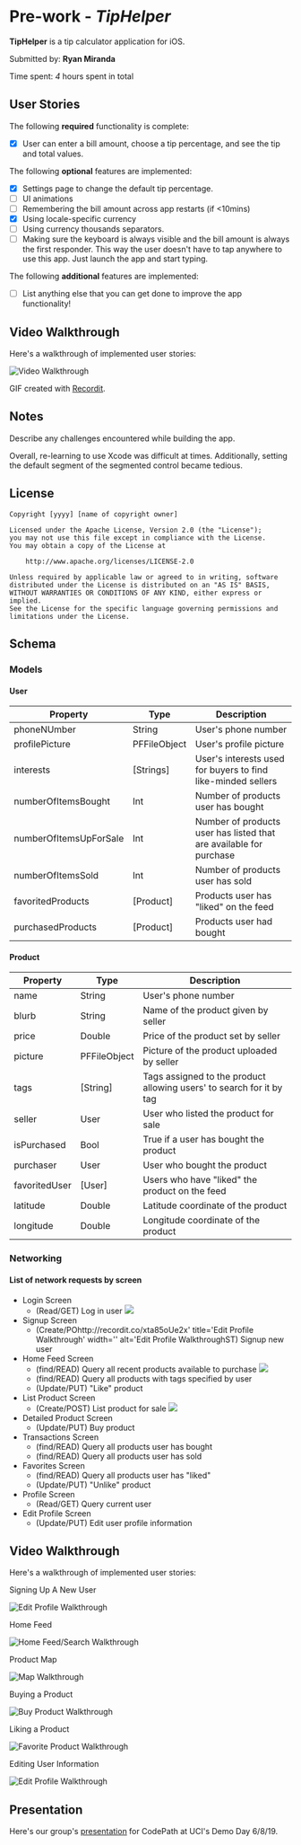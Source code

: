 # Pre-work - *TipHelper*

**TipHelper** is a tip calculator application for iOS.

Submitted by: **Ryan Miranda**

Time spent: *4* hours spent in total

## User Stories

The following **required** functionality is complete:

* [x] User can enter a bill amount, choose a tip percentage, and see the tip and total values.

The following **optional** features are implemented:
* [x] Settings page to change the default tip percentage.
* [ ] UI animations
* [ ] Remembering the bill amount across app restarts (if <10mins)
* [x] Using locale-specific currency
* [ ] Using currency thousands separators.
* [ ] Making sure the keyboard is always visible and the bill amount is always the first responder. This way the user doesn't have to tap anywhere to use this app. Just launch the app and start typing.

The following **additional** features are implemented:

- [ ] List anything else that you can get done to improve the app functionality!

## Video Walkthrough 

Here's a walkthrough of implemented user stories:

<img src='http://g.recordit.co/isEkqWADdF.gif' title='Video Walkthrough' width='' alt='Video Walkthrough' />

GIF created with [Recordit](http://recordit.co).

## Notes

Describe any challenges encountered while building the app.

Overall, re-learning to use Xcode was difficult at times. Additionally, setting the default segment of the segmented control became tedious.

## License

    Copyright [yyyy] [name of copyright owner]

    Licensed under the Apache License, Version 2.0 (the "License");
    you may not use this file except in compliance with the License.
    You may obtain a copy of the License at

        http://www.apache.org/licenses/LICENSE-2.0

    Unless required by applicable law or agreed to in writing, software
    distributed under the License is distributed on an "AS IS" BASIS,
    WITHOUT WARRANTIES OR CONDITIONS OF ANY KIND, either express or implied.
    See the License for the specific language governing permissions and
    limitations under the License.


## Schema

### Models

#### User

| Property      | Type          | Description  |
| --- | --- | --- |
| phoneNUmber      | String | User's phone number |
| profilePicture      | PFFileObject     |   User's profile picture |
| interests | [Strings]      |    User's interests used for buyers to find like-minded sellers |
| numberOfItemsBought | Int | Number of products user has bought |
| numberOfItemsUpForSale | Int | Number of products user has listed that are available for purchase |
| numberOfItemsSold | Int | Number of products user has sold |
| favoritedProducts | [Product] | Products user has "liked" on the feed |
| purchasedProducts | [Product] | Products user had bought |

#### Product

| Property      | Type          | Description  |
| ------------- | ------------- | ----- |
| name      | String | User's phone number |
| blurb      | String     |   Name of the product given by seller |
| price | Double      |    Price of the product set by seller |
| picture | PFFileObject | Picture of the product uploaded by seller |
| tags | [String] | Tags assigned to the product allowing users' to search for it by tag |
| seller | User | User who listed the product for sale|
| isPurchased | Bool | True if a user has bought the product |
| purchaser | User | User who bought the product |
| favoritedUser | [User] | Users who have "liked" the product on the feed |
| latitude | Double | Latitude coordinate of the product |
| longitude | Double | Longitude coordinate of the product |

### Networking

#### List of network requests by screen

* Login Screen
    * (Read/GET) Log in user
    ![](https://i.imgur.com/NseuxzM.png)
* Signup Screen
    * (Create/POhttp://recordit.co/xta85oUe2x' title='Edit Profile Walkthrough' width='' alt='Edit Profile WalkthroughST) Signup new user
* Home Feed Screen
    * (find/READ) Query all recent products available to purchase
    ![](https://i.imgur.com/9JvFxV0.png)
    * (find/READ) Query all products with tags specified by user
    * (Update/PUT) "Like" product
* List Product Screen
     * (Create/POST) List product for sale
     ![](https://i.imgur.com/ie7t4Rd.png)
* Detailed Product Screen
    * (Update/PUT) Buy product
* Transactions Screen
    * (find/READ) Query all products user has bought
    * (find/READ) Query all products user has sold
* Favorites Screen
    * (find/READ) Query all products user has "liked"
    * (Update/PUT) "Unlike" product
* Profile Screen
    * (Read/GET) Query current user
* Edit Profile Screen
    * (Update/PUT) Edit user profile information

## Video Walkthrough

Here's a walkthrough of implemented user stories:

Signing Up A New User

<img src='http://g.recordit.co/pa1T9gxWlC.gif' title='Edit Profile Walkthrough' width='' alt='Edit Profile Walkthrough' />

Home Feed

<img src='http://g.recordit.co/ugprygz0H6.gif' title='Home Feed/Search Walkthrough' width='' alt='Home Feed/Search Walkthrough' />

Product Map

<img src='http://g.recordit.co/dw2P5OMbIj.gif' title='Map Walkthrough' width='' alt='Map Walkthrough' />

Buying a Product

<img src='http://g.recordit.co/jL43Itv7Yu.gif' title='Buy Product Walkthrough' width='' alt='Buy Product Walkthrough' />

Liking a Product

<img src='http://g.recordit.co/WTcKAHb5Kt.gif' title='Favorite Product Walkthrough' width='' alt='Favorite Product Walkthrough' />

Editing User Information

<img src='http://g.recordit.co/xta85oUe2x.gif' title='Edit Profile Walkthrough' width='' alt='Edit Profile Walkthrough' />

## Presentation

Here's our group's [presentation](https://docs.google.com/presentation/d/1K4hWnZvDNBNhtFP86CC2isnme1pPXQQFDEsXKq6Rmbc/edit?usp=sharing) for CodePath at UCI's Demo Day 6/8/19.
